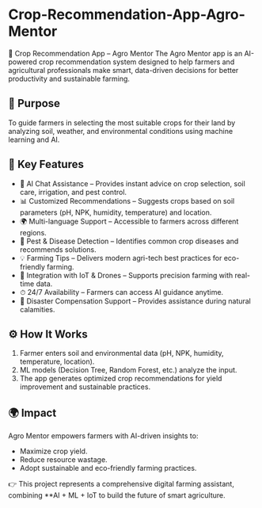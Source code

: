 # Crop-Recommendation-App-Agro-Mentor
 🌱 Crop Recommendation App – Agro Mentor  The Agro Mentor app is an AI-powered crop recommendation system designed to help farmers and agricultural professionals make smart, data-driven decisions for better productivity and sustainable farming.

## 🔑 Purpose

To guide farmers in selecting the most suitable crops for their land by analyzing soil, weather, and environmental conditions using machine learning and AI.

## 🚀 Key Features

* 🤖 AI Chat Assistance – Provides instant advice on crop selection, soil care, irrigation, and pest control.
* 📊 Customized Recommendations – Suggests crops based on soil parameters (pH, NPK, humidity, temperature) and location.
* 🌍 Multi-language Support – Accessible to farmers across different regions.
* 🐛 Pest & Disease Detection – Identifies common crop diseases and recommends solutions.
* 💡 Farming Tips – Delivers modern agri-tech best practices for eco-friendly farming.
* 📡 Integration with IoT & Drones – Supports precision farming with real-time data.
* ⏱ 24/7 Availability – Farmers can access AI guidance anytime.
* 🌾 Disaster Compensation Support – Provides assistance during natural calamities.

## ⚙ How It Works

1. Farmer enters soil and environmental data (pH, NPK, humidity, temperature, location).
2. ML models (Decision Tree, Random Forest, etc.) analyze the input.
3. The app generates optimized crop recommendations for yield improvement and sustainable practices.

## 🌍 Impact

Agro Mentor empowers farmers with AI-driven insights to:

* Maximize crop yield.
* Reduce resource wastage.
* Adopt sustainable and eco-friendly farming practices.

👉 This project represents a comprehensive digital farming assistant, combining **AI + ML + IoT to build the future of smart agriculture.
